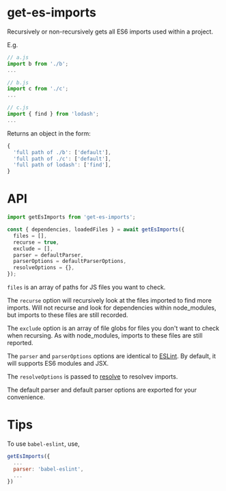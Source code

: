 # get-es-imports

Recursively or non-recursively gets all ES6 imports used within a project.

E.g.

```js
// a.js
import b from './b';
...
```

```js
// b.js
import c from './c';
...
```

```js
// c.js
import { find } from 'lodash';
...
```

Returns an object in the form:

```js
{
  'full path of ./b': ['default'],
  'full path of ./c': ['default'],
  'full path of lodash': ['find'],
}
```

# API

```js
import getEsImports from 'get-es-imports';

const { dependencies, loadedFiles } = await getEsImports({
  files = [],
  recurse = true,
  exclude = [],
  parser = defaultParser,
  parserOptions = defaultParserOptions,
  resolveOptions = {},
});
```

`files` is an array of paths for JS files you want to check.

The `recurse` option will recursively look at the files imported to find more imports. Will not recurse and look for dependencies within node_modules, but imports to these files are still recorded.

The `exclude` option is an array of file globs for files you don't want to check when recursing. As with node_modules, imports to these files are still reported.

The `parser` and `parserOptions` options are identical to [ESLint](http://eslint.org/docs/user-guide/configuring#specifying-parser). By default, it will supports ES6 modules and JSX.

The `resolveOptions` is passed to [resolve](https://github.com/substack/node-resolve) to resolvev imports.

The default parser and default parser options are exported for your convenience.

# Tips

To use `babel-eslint`, use,

```js
getEsImports({
  ...
  parser: 'babel-eslint',
  ...
})
```

